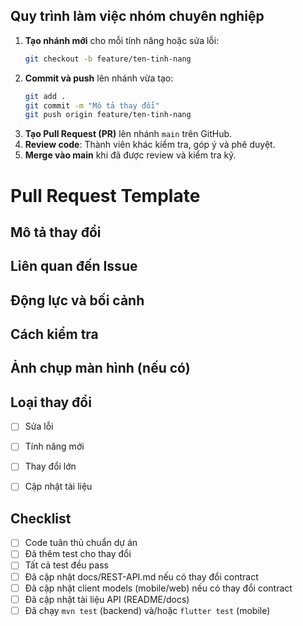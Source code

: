 ## Quy trình làm việc nhóm chuyên nghiệp

1. **Tạo nhánh mới** cho mỗi tính năng hoặc sửa lỗi:
	```bash
	git checkout -b feature/ten-tinh-nang
	```
2. **Commit và push** lên nhánh vừa tạo:
	```bash
	git add .
	git commit -m "Mô tả thay đổi"
	git push origin feature/ten-tinh-nang
	```
3. **Tạo Pull Request (PR)** lên nhánh `main` trên GitHub.
4. **Review code**: Thành viên khác kiểm tra, góp ý và phê duyệt.
5. **Merge vào main** khi đã được review và kiểm tra kỹ.

# Pull Request Template

## Mô tả thay đổi
<!-- Mô tả chi tiết về thay đổi của bạn -->

## Liên quan đến Issue
<!-- Đề cập đến Issue liên quan nếu có -->

## Động lực và bối cảnh
<!-- Tại sao cần thay đổi này? -->

## Cách kiểm tra
<!-- Hướng dẫn kiểm tra thay đổi này -->

## Ảnh chụp màn hình (nếu có)

## Loại thay đổi
- [ ] Sửa lỗi
- [ ] Tính năng mới
- [ ] Thay đổi lớn
- [ ] Cập nhật tài liệu


## Checklist
- [ ] Code tuân thủ chuẩn dự án
- [ ] Đã thêm test cho thay đổi
- [ ] Tất cả test đều pass
- [ ] Đã cập nhật docs/REST-API.md nếu có thay đổi contract
- [ ] Đã cập nhật client models (mobile/web) nếu có thay đổi contract
- [ ] Đã cập nhật tài liệu API (README/docs)
- [ ] Đã chạy `mvn test` (backend) và/hoặc `flutter test` (mobile)
